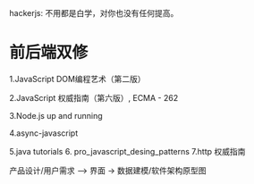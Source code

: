 hackerjs:
   不用都是白学，对你也没有任何提高。

前后端双修
========

1.JavaScript DOM编程艺术（第二版）

2.JavaScript 权威指南（第六版）, ECMA - 262

3.Node.js up and running

4.async-javascript

5.java tutorials 
6. pro_javascript_desing_patterns
7.http 权威指南


产品设计/用户需求 –> 界面 → 数据建模/软件架构原型图
